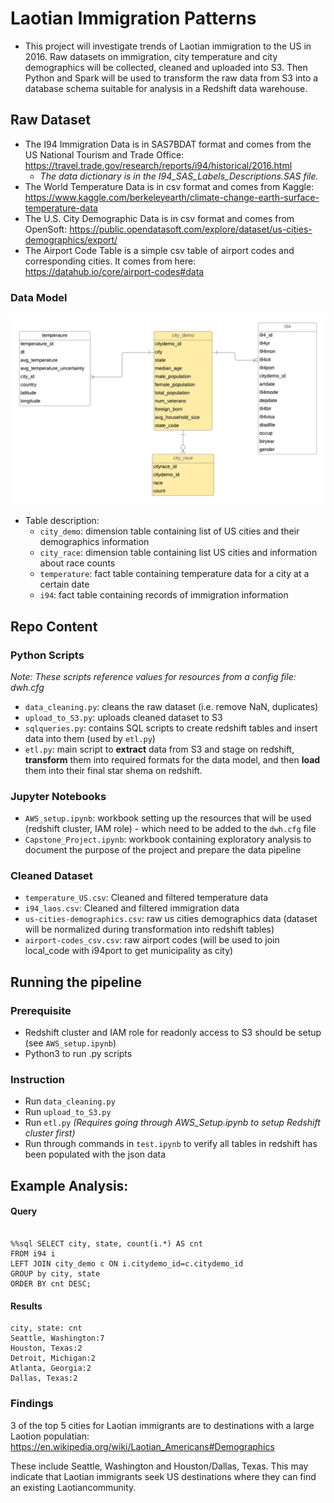 # Laotian Immigration Patterns
- This project will investigate trends of Laotian immigration to the US in 2016. Raw datasets on immigration, city temperature and city demographics will be collected, cleaned and uploaded into S3. Then Python and Spark will be used to transform the raw data from S3 into a database schema suitable for analysis in a Redshift data warehouse. 

## Raw Dataset
- The I94 Immigration Data is in SAS7BDAT format and comes from the US National Tourism and Trade Office: https://travel.trade.gov/research/reports/i94/historical/2016.html 
    - _The data dictionary is in the I94_SAS_Labels_Descriptions.SAS file._
- The World Temperature Data is in csv format and comes from Kaggle: https://www.kaggle.com/berkeleyearth/climate-change-earth-surface-temperature-data
- The U.S. City Demographic Data is in csv format and comes from OpenSoft: https://public.opendatasoft.com/explore/dataset/us-cities-demographics/export/
- The Airport Code Table is a simple csv table of airport codes and corresponding cities. It comes from here: https://datahub.io/core/airport-codes#data

### Data Model

 ![star schema](https://github.com/rphila/Data-Engineering/blob/master/Capstone_Project/img/star_schema.png)
  
  - Table description:
    - `city_demo`: dimension table containing list of US cities and their demographics information
    - `city_race`: dimension table containing list US cities and information about race counts
    - `temperature`: fact table containing temperature data for a city at a certain date
    - `i94`: fact table containing records of immigration information
    

## Repo Content      
### Python Scripts
_Note: These scripts reference values for resources from a config file: dwh.cfg_

- `data_cleaning.py`: cleans the raw dataset (i.e. remove NaN, duplicates)
- `upload_to_S3.py`: uploads cleaned dataset to S3
- `sqlqueries.py`: contains SQL scripts to create redshift tables and insert data into them (used by `etl.py`)
- `etl.py`: main script to __extract__ data from S3 and stage on redshift, __transform__ them into required formats for the data model, and then __load__ them into their final star shema on redshift.

### Jupyter Notebooks
- `AWS_setup.ipynb`: workbook setting up the resources that will be used (redshift cluster, IAM role) - which need to be added to the `dwh.cfg` file
- `Capstone_Project.ipynb`: workbook containing exploratory analysis to document the purpose of the project and prepare the data pipeline

### Cleaned Dataset
- `temperature_US.csv`: Cleaned and filtered temperature data
- `i94_laos.csv`: Cleaned and filtered immigration data
- `us-cities-demographics.csv`: raw us cities demographics data (dataset will be normalized during transformation into redshift tables)
- `airport-codes_csv.csv`: raw airport codes (will be used to join local_code with i94port to get municipality as city)

## Running the pipeline
### Prerequisite
 - Redshift cluster and IAM role for readonly access to S3 should be setup (see `AWS_setup.ipynb`)
 - Python3 to run .py scripts

### Instruction
 - Run `data_cleaning.py`
 - Run `upload_to_S3.py`
 - Run `etl.py` _(Requires going through AWS_Setup.ipynb to setup Redshift cluster first)_
 - Run through commands in `test.ipynb` to verify all tables in redshift has been populated with the json data
 

## Example Analysis:
#### Query

```# Top city destination for Laotion immigrants in 2016

%%sql SELECT city, state, count(i.*) AS cnt
FROM i94 i 
LEFT JOIN city_demo c ON i.citydemo_id=c.citydemo_id
GROUP by city, state
ORDER BY cnt DESC;
```

#### Results
```
city, state: cnt
Seattle, Washington:7
Houston, Texas:2
Detroit, Michigan:2
Atlanta, Georgia:2
Dallas, Texas:2
```
### Findings

3 of the top 5 cities for Laotian immigrants are to destinations with a large Laotion populatian: https://en.wikipedia.org/wiki/Laotian_Americans#Demographics

These include Seattle, Washington and Houston/Dallas, Texas. This may indicate that Laotian immigrants seek US destinations where they can  find an existing Laotiancommunity.

